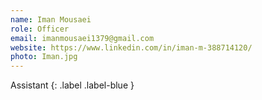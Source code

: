 ```yaml
---
name: Iman Mousaei
role: Officer
email: imanmousaei1379@gmail.com
website: https://www.linkedin.com/in/iman-m-388714120/
photo: Iman.jpg
---
```


Assistant
{: .label .label-blue }
